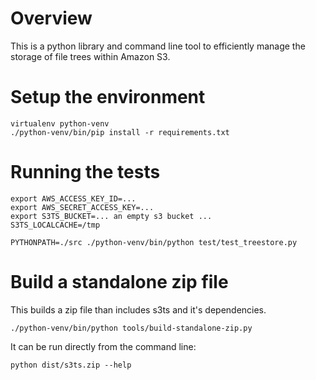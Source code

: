 # Overview

This is a python library and command line tool to efficiently manage
the storage of file trees within Amazon S3.

# Setup the environment

```
virtualenv python-venv
./python-venv/bin/pip install -r requirements.txt
```

# Running the tests

```
export AWS_ACCESS_KEY_ID=...
export AWS_SECRET_ACCESS_KEY=...
export S3TS_BUCKET=... an empty s3 bucket ...
S3TS_LOCALCACHE=/tmp

PYTHONPATH=./src ./python-venv/bin/python test/test_treestore.py
```

# Build a standalone zip file

This builds a zip file than includes s3ts and it's dependencies.

```
./python-venv/bin/python tools/build-standalone-zip.py
```

It can be run directly from the command line:

```
python dist/s3ts.zip --help
```
